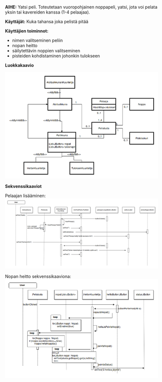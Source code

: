 **AIHE:** Yatsi peli. Toteutetaan vuoropohjainen noppapeli, yatsi, jota voi
pelata yksin tai kavereiden kanssa (1-4 pelaajaa).

**Käyttäjät:** Kuka tahansa joka pelistä pitää

**Käyttäjien toiminnot:** 
- nimen valitseminen peliin
- nopan heitto
- säilytettävin noppien valitseminen
- pisteiden kohdistaminen johonkin tulokseen

**Luokkakaavio**

![luokkakaavio](luokkakaavio.png "luokkakaavio")

**Sekvenssikaaviot**

Pelaajan lisääminen:
![pelaajan lisääminen sekvenssikavio](pelaajan_lisaaminen_sekvenssi.png "pelaajan lisääminen sekvenssikaaviona")

Nopan heitto sekvenssikaaviona:
![nopan heitto sekvenssikaavio](pelaaja_heittaa_noppaa_sekvenssi.png "nopan heitto sekvenssikaavio")

